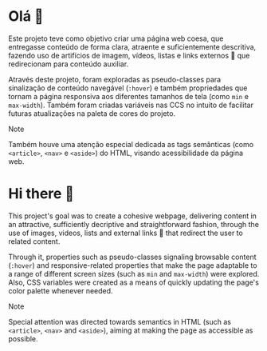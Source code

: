 # Olá 👋

Este projeto teve como objetivo criar uma página web coesa, que entregasse conteúdo de forma clara, atraente e suficientemente descritiva, fazendo uso de artifícios de imagem, vídeos, listas e links 
externos 🔗 que redirecionam para conteúdo auxiliar.

Através deste projeto, foram exploradas as pseudo-classes para sinalização de conteúdo navegável (`:hover`) e também propriedades que tornam a página responsiva aos diferentes tamanhos de tela (como
 `min` e `max-width`). Também foram criadas variáveis nas CCS no intuito de facilitar futuras atualizações na paleta de cores do projeto.

> [!NOTE]
> Também houve uma atenção especial dedicada as tags semânticas (como `<article>`, `<nav>` e `<aside>`) do HTML, visando acessibilidade da página web.


# Hi there 👋

This project's goal was to create a cohesive webpage, delivering content in an attractive, sufficiently decriptive and straightforward fashion, through the use of images, videos, lists and external
 links 🔗 that redirect the user to related content.

Through it, properties such as pseudo-classes signaling browsable content (`:hover`) and responsive-related properties that make the page adaptable to a range of different screen sizes (such as
 `min` and `max-width`) were explored. Also, CSS variables were created as a means of quickly updating the page's color palette whenever needed. 

> [!NOTE]
> Special attention was directed towards semantics in HTML (such as `<article>`, `<nav>` and `<aside>`), aiming at making the page as accessible as possible.
